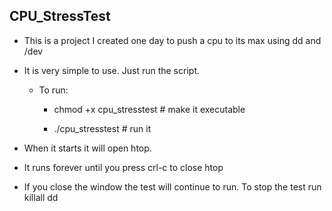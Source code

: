## CPU_StressTest

 - This is a project I created one day to push a cpu to its max using dd and /dev

 - It is very simple to use. Just run the script. 
 
   - To run:
  
     - chmod +x cpu_stresstest # make it executable
  
     - ./cpu_stresstest # run it
 
 - When it starts it will open htop. 

 - It runs forever until you press crl-c to close htop

 - If you close the window the test will continue to run. To stop the test run killall dd
